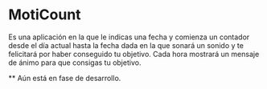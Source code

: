 # MotiCount
Es una aplicación en la que le indicas una fecha y comienza un contador desde el día actual hasta la fecha dada en la que sonará un sonido y te felicitará por haber conseguido tu objetivo. Cada hora mostrará un mensaje de ánimo para que consigas tu objetivo.

** Aún está en fase de desarrollo.
